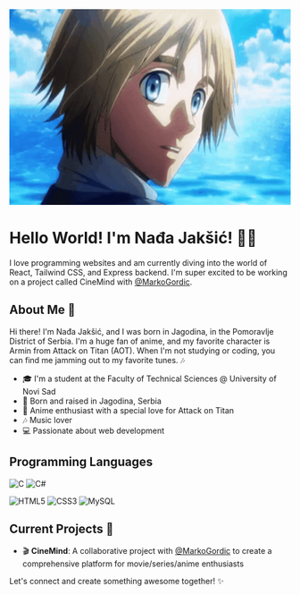 <div style="text-align:center"><img src="/assets/armin.gif" style="height:350px"></div>

# Hello World! I'm Nađa Jakšić! 🍒🌸

I love programming websites and am currently diving into the world of React, Tailwind CSS, and Express backend. I'm super excited to be working on a project called CineMind with [@MarkoGordic](https://github.com/MarkoGordic).

## About Me 🌺

Hi there! I'm Nađa Jakšić, and I was born in Jagodina, in the Pomoravlje District of Serbia. I'm a huge fan of anime, and my favorite character is Armin from Attack on Titan (AOT). When I'm not studying or coding, you can find me jamming out to my favorite tunes. 🎶

- 🎓 I'm a student at the Faculty of Technical Sciences @ University of Novi Sad
- 🌸 Born and raised in Jagodina, Serbia
- 🎥 Anime enthusiast with a special love for Attack on Titan
- 🎶 Music lover
- 💻 Passionate about web development

## Programming Languages
![C](https://img.shields.io/badge/C-00599C?style=for-the-badge&logo=c&logoColor=white)
![C#](https://img.shields.io/badge/C%23-239120?style=for-the-badge&logo=c-sharp&logoColor=white)

![HTML5](https://img.shields.io/badge/HTML5-E34F26?style=for-the-badge&logo=html5&logoColor=white)
![CSS3](https://img.shields.io/badge/CSS3-1572B6?style=for-the-badge&logo=css3&logoColor=white)
![MySQL](https://img.shields.io/badge/MySQL-00000F?style=for-the-badge&logo=mysql&logoColor=white)

## Current Projects 🚀

- 🎬 **CineMind**: A collaborative project with [@MarkoGordic](https://github.com/MarkoGordic) to create a comprehensive platform for movie/series/anime enthusiasts

Let's connect and create something awesome together! ✨
